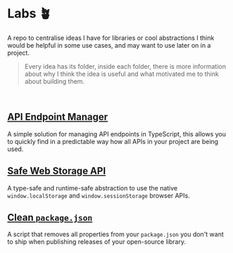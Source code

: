 # Labs 🪴
A repo to centralise ideas I have for libraries or cool abstractions I think would be helpful in some use cases, and may want to use later on in a project.

> Every idea has its folder, inside each folder, there is more information about why I think the idea is useful and what motivated me to think about building them.

<br>

## [API Endpoint Manager](./api-endpoint-manager/)
A simple solution for managing API endpoints in TypeScript, this allows you to quickly find in a predictable way how all APIs in your project are being used.


## [Safe Web Storage API](./safe-storage/)
A type-safe and runtime-safe abstraction to use the native `window.localStorage` and `window.sessionStorage` browser APIs.


## [Clean `package.json`](./clean-package-json/)
A script that removes all properties from your <code>package.json</code> you don't want to ship when publishing releases of your open-source library.
